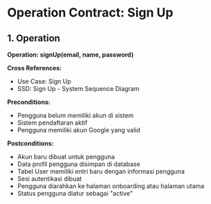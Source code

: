 # Operation Contract: Sign Up

## 1. Operation
**Operation: signUp(email, name, password)**

**Cross References:**
- Use Case: Sign Up
- SSD: Sign Up - System Sequence Diagram

**Preconditions:**
- Pengguna belum memiliki akun di sistem
- Sistem pendaftaran aktif
- Pengguna memiliki akun Google yang valid

**Postconditions:**
- Akun baru dibuat untuk pengguna
- Data profil pengguna disimpan di database
- Tabel User memiliki entri baru dengan informasi pengguna
- Sesi autentikasi dibuat
- Pengguna diarahkan ke halaman onboarding atau halaman utama
- Status pengguna diatur sebagai "active"
